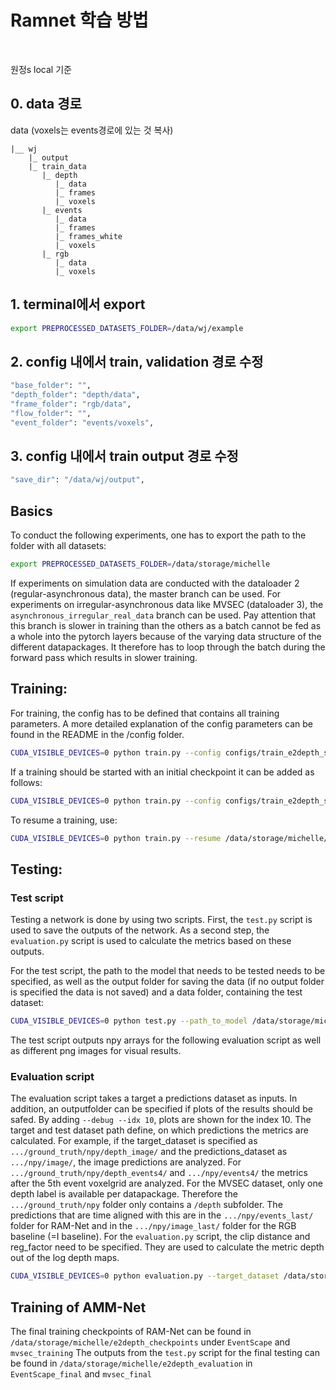 # Ramnet 학습 방법

<br>

원정s local 기준

## 0. data 경로
data (voxels는 events경로에 있는 것 복사)
```
|__ wj
    |_ output
    |_ train_data
       |_ depth
          |_ data
          |_ frames
          |_ voxels
       |_ events
          |_ data
          |_ frames
          |_ frames_white
          |_ voxels
       |_ rgb
          |_ data
          |_ voxels
```

## 1. terminal에서 export
```bash
export PREPROCESSED_DATASETS_FOLDER=/data/wj/example
```
## 2. config 내에서 train, validation 경로 수정
```bash
"base_folder": "",
"depth_folder": "depth/data",
"frame_folder": "rgb/data",
"flow_folder": "",
"event_folder": "events/voxels",
```

## 3. config 내에서 train output 경로 수정
```bash
"save_dir": "/data/wj/output",
```


## Basics 
To conduct the following experiments, one has to export the path to the folder with all datasets:

```bash
export PREPROCESSED_DATASETS_FOLDER=/data/storage/michelle
```

If experiments on simulation data are conducted with the dataloader 2 (regular-asynchronous data), the master branch can be used.
For experiments on irregular-asynchronous data like MVSEC (dataloader 3), the `asynchronous_irregular_real_data` branch can be used. Pay attention that this branch is slower in training than the others as a batch cannot be fed as a whole into the pytorch layers because of the varying data structure of the different datapackages. It therefore has to loop through the batch during the forward pass which results in slower training.


## Training:
For training, the config has to be defined that contains all training parameters. A more detailed explanation of the config parameters can be found in the README in the /config folder.

```bash
CUDA_VISIBLE_DEVICES=0 python train.py --config configs/train_e2depth_si_grad_loss_statenet_ergb.json `
```

If a training should be started with an initial checkpoint it can be added as follows:

```bash
CUDA_VISIBLE_DEVICES=0 python train.py --config configs/train_e2depth_si_grad_loss_statenet_ergb.json --initial_checkpoint /data/storage/michelle/e2depth_checkpoints/EventScape/e2depth_si_grad_loss_statenet_skip_conv_convgru_every5rgbframes_imageevents4loss_LR0003_S5_100_scale1/model_best.pth.tar`
```
To resume a training, use:

```bash
CUDA_VISIBLE_DEVICES=0 python train.py --resume /data/storage/michelle/e2depth_checkpoints/EventScape/e2depth_si_grad_loss_statenet_skip_conv_convgru_every5rgbframes_imageevents4loss_LR0003_S5_100_scale1/checkpoint-epoch100-loss-0.0682.pth.tar
```


## Testing:
### Test script
Testing a network is done by using two scripts. First, the `test.py` script is used to save the outputs of the network.
As a second step, the `evaluation.py` script is used to calculate the metrics based on these outputs.

For the test script, the path to the model that needs to be tested needs to be specified, as well as the output folder for saving the data (if no output folder is specified the data is not saved) and a data folder, containing the test dataset:

```bash
CUDA_VISIBLE_DEVICES=0 python test.py --path_to_model /data/storage/michelle/e2depth_checkpoints/EventScape/e2depth_si_grad_loss_statenet_skip_convlstm_baseline_ergb_every5rgbframes_LR0003_S5_100_scale1/model_best.pth.tar --output_path /data/storage/michelle/e2depth_evaluation/test --data_folder /data/storage/michelle/dataset_mathias_23_07/test/
```
The test script outputs npy arrays for the following evaluation script as well as different png images for visual results.

### Evaluation script
The evaluation script takes a target a predictions dataset as inputs. In addition, an outputfolder can be specified if plots of the results should be safed. By adding `--debug --idx 10`, plots are shown for the index 10.
The target and test dataset path define, on which predictions the metrics are calculated. For example, if the target_dataset is specified as `.../ground_truth/npy/depth_image/` and the predictions_dataset as `.../npy/image/`, the image predictions are analyzed. For `.../ground_truth/npy/depth_events4/` and  `.../npy/events4/` the metrics after the 5th event voxelgrid are analyzed.
For the MVSEC dataset, only one depth label is available per datapackage. Therefore the `.../ground_truth/npy` folder only contains a `/depth` subfolder. The predictions that are time aligned with this are in the `.../npy/events_last/` folder for RAM-Net and in the `.../npy/image_last/` folder for the RGB baseline (=I baseline).
For the `evaluation.py` script, the clip distance and reg_factor need to be specified. They are used to calculate the metric depth out of the log depth maps.

```bash
CUDA_VISIBLE_DEVICES=0 python evaluation.py --target_dataset /data/storage/michelle/e2depth_evaluation/EventScape_final/baseline_rgb_clip1000/ground_truth/npy/depth_image/ --predictions_dataset /data/storage/michelle/e2depth_evaluation/EventScape_final/baseline_rgb_clip1000/npy/image/ --clip_distance 1000 --reg_factor 5.70378
```



## Training of AMM-Net
The final training checkpoints of RAM-Net can be found in `/data/storage/michelle/e2depth_checkpoints` under `EventScape` and `mvsec_training`
The outputs from the `test.py` script for the final testing can be found in `/data/storage/michelle/e2depth_evaluation` in `EventScape_final` and `mvsec_final`
